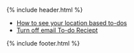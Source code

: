 ---
---
{% include header.html %}

- [How to see your location based to-dos](location-based-reminders)
- [Turn off email To-do Reciept](turn-off-todo-receipts)

{% include footer.html %}

